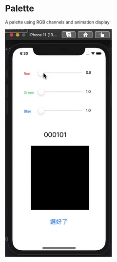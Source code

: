 # Palette
A palette using RGB channels and animation display

![GITHUB](https://github.com/SpiderFang/Palette/blob/main/Palette.gif "Palette.gif")
